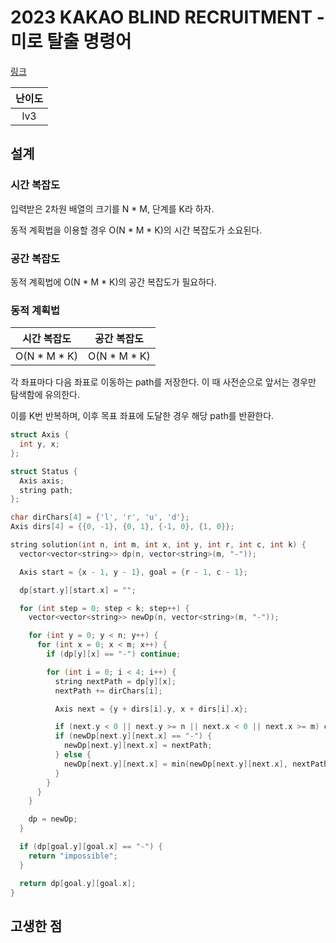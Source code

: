 # 2023 KAKAO BLIND RECRUITMENT - 미로 탈출 명령어

[링크](https://school.programmers.co.kr/learn/courses/30/lessons/150365)

| 난이도 |
| :----: |
|  lv3   |

## 설계

### 시간 복잡도

입력받은 2차원 배열의 크기를 N \* M, 단계를 K라 하자.

동적 계획법을 이용할 경우 O(N \* M \* K)의 시간 복잡도가 소요된다.

### 공간 복잡도

동적 계획법에 O(N \* M \* K)의 공간 복잡도가 필요하다.

### 동적 계획법

|  시간 복잡도   |  공간 복잡도   |
| :------------: | :------------: |
| O(N \* M \* K) | O(N \* M \* K) |

각 좌표마다 다음 좌표로 이동하는 path를 저장한다. 이 때 사전순으로 앞서는 경우만 탐색함에 유의한다.

이를 K번 반복하며, 이후 목표 좌표에 도달한 경우 해당 path를 반환한다.

```cpp
struct Axis {
  int y, x;
};

struct Status {
  Axis axis;
  string path;
};

char dirChars[4] = {'l', 'r', 'u', 'd'};
Axis dirs[4] = {{0, -1}, {0, 1}, {-1, 0}, {1, 0}};

string solution(int n, int m, int x, int y, int r, int c, int k) {
  vector<vector<string>> dp(n, vector<string>(m, "-"));

  Axis start = {x - 1, y - 1}, goal = {r - 1, c - 1};

  dp[start.y][start.x] = "";

  for (int step = 0; step < k; step++) {
    vector<vector<string>> newDp(n, vector<string>(m, "-"));

    for (int y = 0; y < n; y++) {
      for (int x = 0; x < m; x++) {
        if (dp[y][x] == "-") continue;

        for (int i = 0; i < 4; i++) {
          string nextPath = dp[y][x];
          nextPath += dirChars[i];

          Axis next = {y + dirs[i].y, x + dirs[i].x};

          if (next.y < 0 || next.y >= n || next.x < 0 || next.x >= m) continue;
          if (newDp[next.y][next.x] == "-") {
            newDp[next.y][next.x] = nextPath;
          } else {
            newDp[next.y][next.x] = min(newDp[next.y][next.x], nextPath);
          }
        }
      }
    }

    dp = newDp;
  }

  if (dp[goal.y][goal.x] == "-") {
    return "impossible";
  }

  return dp[goal.y][goal.x];
}
```

## 고생한 점

